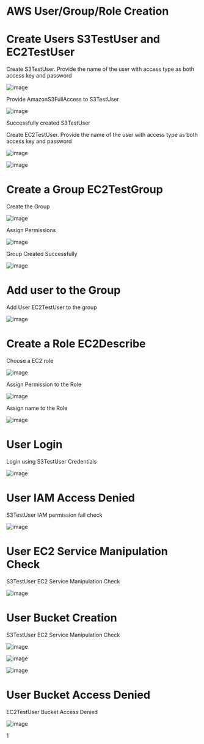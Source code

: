 
# AWS User/Group/Role Creation

# Create Users S3TestUser and EC2TestUser

Create S3TestUser. Provide the name of the user with access type as both access key and password


![image](https://user-images.githubusercontent.com/32446623/33644905-e5612eb6-da15-11e7-9eb9-2a48082cccaf.png)


Provide AmazonS3FullAccess to S3TestUser


![image](https://user-images.githubusercontent.com/32446623/33644923-045c6204-da16-11e7-9197-281583a4406b.png)


Successfully created S3TestUser


Create EC2TestUser. Provide the name of the user with access type as both access key and password


![image](https://user-images.githubusercontent.com/32446623/33644928-09feb6f8-da16-11e7-9f87-c5a15aa48d56.png)


![image](https://user-images.githubusercontent.com/32446623/33644930-0f667a4a-da16-11e7-8977-2a83e52d8dcc.png)


# Create a Group EC2TestGroup

Create the Group

![image](https://user-images.githubusercontent.com/32446623/33644933-152a4b28-da16-11e7-843f-91f56e5d0d28.png)

Assign Permissions

![image](https://user-images.githubusercontent.com/32446623/33644959-3b04a17c-da16-11e7-8a40-279a333d2ca8.png)

Group Created Successfully

![image](https://user-images.githubusercontent.com/32446623/33644964-3f97494c-da16-11e7-9150-acfd7fe2ef9a.png)

# Add user to the Group

Add User EC2TestUser to the group

![image](https://user-images.githubusercontent.com/32446623/33644967-43f8f972-da16-11e7-99b4-249bbc0e1064.png)


# Create a Role EC2Describe

Choose a EC2 role

![image](https://user-images.githubusercontent.com/32446623/33645115-2fde470c-da17-11e7-9022-115d5d9c6498.png)

Assign Permission to the Role

![image](https://user-images.githubusercontent.com/32446623/33645126-402f132a-da17-11e7-867f-1607c7b603fd.png)

Assign name to the Role

![image](https://user-images.githubusercontent.com/32446623/33645138-46d2918e-da17-11e7-9ef1-9bec9b92afda.png)


# User Login

Login using S3TestUser Credentials

![image](https://user-images.githubusercontent.com/32446623/33645146-4deb367e-da17-11e7-845c-105ce630ebe3.png)

# User IAM Access Denied

S3TestUser IAM permission fail check

![image](https://user-images.githubusercontent.com/32446623/33645153-51cf0144-da17-11e7-9fe5-a4dfa09f7cf4.png)

# User EC2 Service Manipulation Check

S3TestUser EC2 Service Manipulation Check

![image](https://user-images.githubusercontent.com/32446623/33645155-57043814-da17-11e7-9c37-e840496633c5.png)

# User Bucket Creation

S3TestUser EC2 Service Manipulation Check

![image](https://user-images.githubusercontent.com/32446623/33645161-5fb9f5c0-da17-11e7-91f4-cb2f406816e4.png)



![image](https://user-images.githubusercontent.com/32446623/33645166-657156a2-da17-11e7-9414-5d347294b7be.png)

![image](https://user-images.githubusercontent.com/32446623/33645172-6a1380ae-da17-11e7-90cd-c348b3dd9829.png)

# User Bucket Access Denied

EC2TestUser Bucket Access Denied


![image](https://user-images.githubusercontent.com/32446623/33645176-6f02d358-da17-11e7-8161-4f33dbdda30a.png)




1
